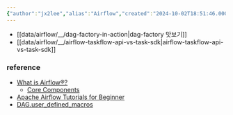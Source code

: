 ```yaml
---
{"author":"jx2lee","alias":"Airflow","created":"2024-10-02T18:51:46.000+09:00","last-updated":"2024-09-14 00:59","tags":["airflow","overview"],"dg-publish":true,"dg-home-link":true,"dg-show-local-graph":true,"dg-show-backlinks":true,"dg-show-toc":false,"dg-show-inline-title":false,"dg-show-file-tree":false,"dg-enable-search":true,"dg-link-preview":"ture","dg-show-tags":false,"dg-pass-frontmatter":false,"priority":1,"permalink":"/data/airflow/overview/","dgHomeLink":true,"dgShowBacklinks":true,"dgShowLocalGraph":true,"dgEnableSearch":true,"dgLinkPreview":"ture","dgPassFrontmatter":true,"noteIcon":""}
---
```



- [[data/airflow/__/dag-factory-in-action\|dag-factory 맛보기]]
- [[data/airflow/__/airflow-taskflow-api-vs-task-sdk\|airflow-taskflow-api-vs-task-sdk]]

### reference
- [What is Airflow®?](https://airflow.apache.org/docs/apache-airflow/stable/index.html)
    - [Core Components](https://airflow.apache.org/docs/apache-airflow/stable/core-concepts/index.html)
- [Apache Airflow Tutorials for Beginner](https://heumsi.github.io/apache-airflow-tutorials-for-beginner/)
- [DAG.user_defined_macros](https://airflow.apache.org/docs/apache-airflow/2.9.2/templates-ref.html#:~:text=through%20the%20DAG.-,user_defined_macros,-argument)